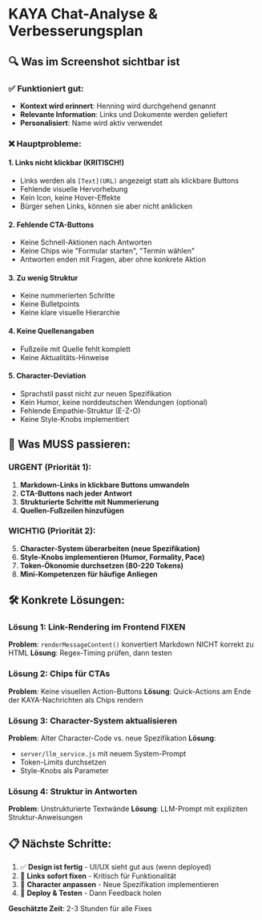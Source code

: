 # KAYA Chat-Analyse & Verbesserungsplan

## 🔍 Was im Screenshot sichtbar ist

### ✅ Funktioniert gut:
- **Kontext wird erinnert**: Henning wird durchgehend genannt
- **Relevante Information**: Links und Dokumente werden geliefert
- **Personalisiert**: Name wird aktiv verwendet

### ❌ Hauptprobleme:

#### 1. **Links nicht klickbar** (KRITISCH!)
- Links werden als `[Text](URL)` angezeigt statt als klickbare Buttons
- Fehlende visuelle Hervorhebung
- Kein Icon, keine Hover-Effekte
- Bürger sehen Links, können sie aber nicht anklicken

#### 2. **Fehlende CTA-Buttons**
- Keine Schnell-Aktionen nach Antworten
- Keine Chips wie "Formular starten", "Termin wählen"
- Antworten enden mit Fragen, aber ohne konkrete Aktion

#### 3. **Zu wenig Struktur**
- Keine nummerierten Schritte
- Keine Bulletpoints
- Keine klare visuelle Hierarchie

#### 4. **Keine Quellenangaben**
- Fußzeile mit Quelle fehlt komplett
- Keine Aktualitäts-Hinweise

#### 5. **Character-Deviation**
- Sprachstil passt nicht zur neuen Spezifikation
- Kein Humor, keine norddeutschen Wendungen (optional)
- Fehlende Empathie-Struktur (E-Z-O)
- Keine Style-Knobs implementiert

## 🎯 Was MUSS passieren:

### URGENT (Priorität 1):
1. **Markdown-Links in klickbare Buttons umwandeln**
2. **CTA-Buttons nach jeder Antwort**
3. **Strukturierte Schritte mit Nummerierung**
4. **Quellen-Fußzeilen hinzufügen**

### WICHTIG (Priorität 2):
5. **Character-System überarbeiten (neue Spezifikation)**
6. **Style-Knobs implementieren (Humor, Formality, Pace)**
7. **Token-Ökonomie durchsetzen (80-220 Tokens)**
8. **Mini-Kompetenzen für häufige Anliegen**

## 🛠 Konkrete Lösungen:

### Lösung 1: Link-Rendering im Frontend FIXEN
**Problem**: `renderMessageContent()` konvertiert Markdown NICHT korrekt zu HTML
**Lösung**: Regex-Timing prüfen, dann testen

### Lösung 2: Chips für CTAs
**Problem**: Keine visuellen Action-Buttons
**Lösung**: Quick-Actions am Ende der KAYA-Nachrichten als Chips rendern

### Lösung 3: Character-System aktualisieren
**Problem**: Alter Character-Code vs. neue Spezifikation
**Lösung**: 
- `server/llm_service.js` mit neuem System-Prompt
- Token-Limits durchsetzen
- Style-Knobs als Parameter

### Lösung 4: Struktur in Antworten
**Problem**: Unstrukturierte Textwände
**Lösung**: LLM-Prompt mit expliziten Struktur-Anweisungen

## 📋 Nächste Schritte:

1. ✅ **Design ist fertig** - UI/UX sieht gut aus (wenn deployed)
2. 🔧 **Links sofort fixen** - Kritisch für Funktionalität
3. 🎯 **Character anpassen** - Neue Spezifikation implementieren
4. 🚀 **Deploy & Testen** - Dann Feedback holen

**Geschätzte Zeit**: 2-3 Stunden für alle Fixes

